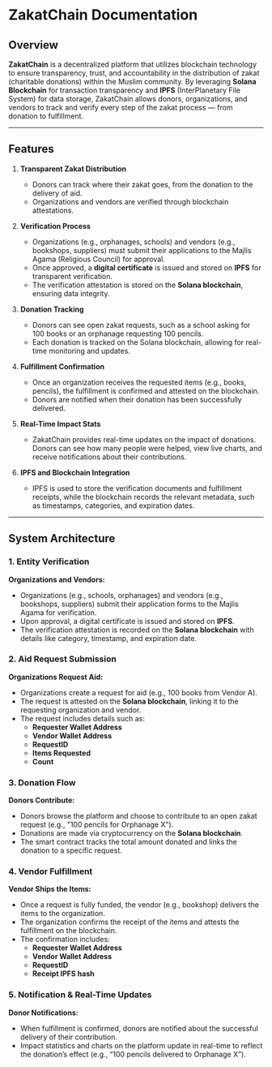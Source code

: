 # **ZakatChain Documentation**

## **Overview**

**ZakatChain** is a decentralized platform that utilizes blockchain technology to ensure transparency, trust, and accountability in the distribution of zakat (charitable donations) within the Muslim community. By leveraging **Solana Blockchain** for transaction transparency and **IPFS** (InterPlanetary File System) for data storage, ZakatChain allows donors, organizations, and vendors to track and verify every step of the zakat process — from donation to fulfillment.

---

## **Features**

1. **Transparent Zakat Distribution**  
   - Donors can track where their zakat goes, from the donation to the delivery of aid.
   - Organizations and vendors are verified through blockchain attestations.
   
2. **Verification Process**  
   - Organizations (e.g., orphanages, schools) and vendors (e.g., bookshops, suppliers) must submit their applications to the Majlis Agama (Religious Council) for approval.
   - Once approved, a **digital certificate** is issued and stored on **IPFS** for transparent verification.
   - The verification attestation is stored on the **Solana blockchain**, ensuring data integrity.

3. **Donation Tracking**  
   - Donors can see open zakat requests, such as a school asking for 100 books or an orphanage requesting 100 pencils.
   - Each donation is tracked on the Solana blockchain, allowing for real-time monitoring and updates.

4. **Fulfillment Confirmation**  
   - Once an organization receives the requested items (e.g., books, pencils), the fulfillment is confirmed and attested on the blockchain.
   - Donors are notified when their donation has been successfully delivered.

5. **Real-Time Impact Stats**  
   - ZakatChain provides real-time updates on the impact of donations. Donors can see how many people were helped, view live charts, and receive notifications about their contributions.

6. **IPFS and Blockchain Integration**  
   - IPFS is used to store the verification documents and fulfillment receipts, while the blockchain records the relevant metadata, such as timestamps, categories, and expiration dates.

---

## **System Architecture**

### **1. Entity Verification**

**Organizations and Vendors:**
- Organizations (e.g., schools, orphanages) and vendors (e.g., bookshops, suppliers) submit their application forms to the Majlis Agama for verification.
- Upon approval, a digital certificate is issued and stored on **IPFS**.
- The verification attestation is recorded on the **Solana blockchain** with details like category, timestamp, and expiration date.

### **2. Aid Request Submission**

**Organizations Request Aid:**
- Organizations create a request for aid (e.g., 100 books from Vendor A).
- The request is attested on the **Solana blockchain**, linking it to the requesting organization and vendor.
- The request includes details such as:
  - **Requester Wallet Address**  
  - **Vendor Wallet Address**  
  - **RequestID**  
  - **Items Requested**  
  - **Count**  

### **3. Donation Flow**

**Donors Contribute:**
- Donors browse the platform and choose to contribute to an open zakat request (e.g., "100 pencils for Orphanage X").
- Donations are made via cryptocurrency on the **Solana blockchain**.
- The smart contract tracks the total amount donated and links the donation to a specific request.

### **4. Vendor Fulfillment**

**Vendor Ships the Items:**
- Once a request is fully funded, the vendor (e.g., bookshop) delivers the items to the organization.
- The organization confirms the receipt of the items and attests the fulfillment on the blockchain.
- The confirmation includes:
  - **Requester Wallet Address**  
  - **Vendor Wallet Address**  
  - **RequestID**  
  - **Receipt IPFS hash**

### **5. Notification & Real-Time Updates**

**Donor Notifications:**
- When fulfillment is confirmed, donors are notified about the successful delivery of their contribution.
- Impact statistics and charts on the platform update in real-time to reflect the donation’s effect (e.g., “100 pencils delivered to Orphanage X”).